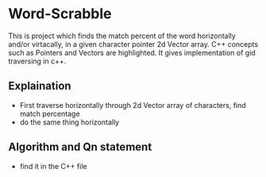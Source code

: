 # Word-Scrabble
This is project which finds the match percent of the word horizontally and/or virtacally, in a given character pointer 2d Vector array. C++ concepts such as Pointers and Vectors are highlighted. It gives implementation of gid traversing in c++.

## Explaination
- First traverse horizontally through 2d Vector array of characters, find match percentage
- do the same thing horizontally

## Algorithm and Qn statement
- find it in the C++ file
